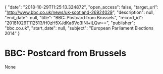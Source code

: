 {
  "date": "2018-10-29T11:25:13.324872", 
  "open_access": false, 
  "target_url": "http://www.bbc.co.uk/news/uk-scotland-26924029", 
  "description": null, 
  "end_date": null, 
  "title": "BBC:  Postcard from Brussels", 
  "record_id": "20181029T112513/H0zH5XJdKa6Vo3INl+iLQw==", 
  "publisher": "bbc.co.uk", 
  "start_date": null, 
  "subject": "European Parliament Elections 2014"
}

# BBC:  Postcard from Brussels

None